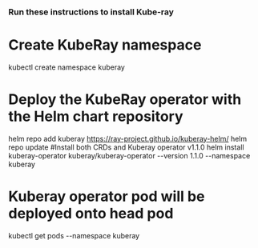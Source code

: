 
### Run these instructions to install Kube-ray 

# Create KubeRay namespace
kubectl create namespace kuberay
# Deploy the KubeRay operator with the Helm chart repository
helm repo add kuberay https://ray-project.github.io/kuberay-helm/
helm repo update
#Install both CRDs and Kuberay operator v1.1.0
helm install kuberay-operator kuberay/kuberay-operator --version 1.1.0 --namespace kuberay
# Kuberay operator pod will be deployed onto head pod
kubectl get pods --namespace kuberay